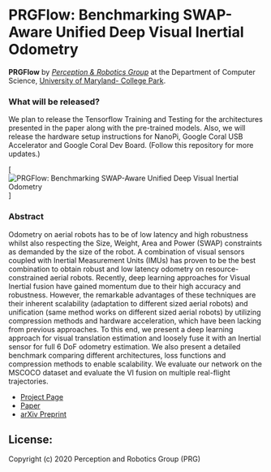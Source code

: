 # PRGFlow: Benchmarking SWAP-Aware Unified Deep Visual Inertial Odometry

**PRGFlow** by <a href="http://prg.cs.umd.edu"><i>Perception & Robotics Group</i></a> at the Department of Computer Science, <a href="https://umd.edu/">University of Maryland- College Park</a>.

### What will be released? 
We plan to release the Tensorflow Training and Testing for the architectures presented in the paper along with the pre-trained models. Also, we will release the hardware setup instructions for NanoPi, Google Coral USB Accelerator and Google Coral Dev Board.
(Follow this repository for more updates.)

[![PRGFlow: Benchmarking SWAP-Aware Unified Deep Visual Inertial Odometry](http://prg.cs.umd.edu/research/PRGFlow_files/DiffQuadrotors.png)]

### Abstract

Odometry on aerial robots has to be of low latency and high robustness whilst also respecting the Size, Weight, Area and Power (SWAP) constraints as demanded by the size of the robot. A combination of visual sensors coupled with Inertial Measurement Units (IMUs) has proven to be the best combination to obtain robust and low latency odometry on resource-constrained aerial robots. Recently, deep learning approaches for Visual Inertial fusion have gained momentum due to their high accuracy and robustness. However, the remarkable advantages of these techniques are their inherent scalability (adaptation to different sized aerial robots) and unification (same method works on different sized aerial robots) by utilizing compression methods and hardware acceleration, which have been lacking from previous approaches. 
To this end, we present a deep learning approach for visual translation estimation and loosely fuse it with an Inertial sensor for full 6 DoF odometry estimation. We also present a detailed benchmark comparing different architectures, loss functions and compression methods to enable scalability. We evaluate our network on the MSCOCO dataset and evaluate the VI fusion on multiple real-flight trajectories.

- [Project Page](https://prg.cs.umd.edu/PRGFlow)
- [Paper](https://prg.cs.umd.edu/research/PRGFlow_files/PRGFlow.pdf)
- [arXiv Preprint](https://arxiv.org/pdf/2006.06753)


## License:
Copyright (c) 2020 Perception and Robotics Group (PRG)
